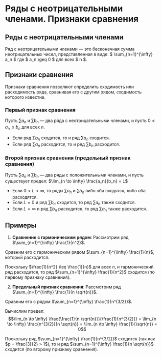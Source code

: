 # Ряды с неотрицательными членами. Признаки сравнения

## Ряды с неотрицательными членами

Ряд с неотрицательными членами — это бесконечная сумма неотрицательных чисел, представленная в виде:
$ \sum_{n=1}^{\infty} a_n $
где $ a_n \geq 0 $ для всех $ n $.

## Признаки сравнения

Признаки сравнения позволяют определить сходимость или расходимость ряда, сравнивая его с другим рядом, сходимость которого известна.

### Первый признак сравнения

Пусть $\sum a_n$ и $\sum b_n$ — два ряда с неотрицательными членами, и пусть $0 \leq a_n \leq b_n$ для всех $n$.

- Если ряд $\sum b_n$ сходится, то и ряд $\sum a_n$ сходится.
- Если ряд $\sum a_n$ расходится, то и ряд $\sum b_n$ расходится.

### Второй признак сравнения (предельный признак сравнения)

Пусть $\sum a_n$ и $\sum b_n$ — два ряды с положительными членами, и пусть существует предел:
$\lim_{n \to \infty} \frac{a_n}{b_n} = L$

- Если $0 < L < \infty$, то ряды $\sum a_n$ и $\sum b_n$ либо оба сходятся, либо оба расходятся.
- Если $L = 0$ и ряд $\sum b_n$ сходится, то ряд $\sum a_n$ также сходится.
- Если $L = \infty$ и ряд $\sum b_n$ расходится, то ряд $\sum a_n$ также расходится.

## Примеры

1. **Сравнение с гармоническим рядом**:
Рассмотрим ряд $\sum_{n=1}^{\infty} \frac{1}{n^2}$.

Сравним его с гармоническим рядом $\sum_{n=1}^{\infty} \frac{1}{n}$, который расходится.

Поскольку $\frac{1}{n^2} \leq \frac{1}{n}$ для всех $n$, и гармонический ряд расходится, то ряд $\sum_{n=1}^{\infty} \frac{1}{n^2}$ сходится (по первому признаку сравнения).

2. **Предельный признак сравнения**:
Рассмотрим ряд $\sum_{n=1}^{\infty} \frac{1}{n \sqrt{n}}$.

Сравним его с рядом $\sum_{n=1}^{\infty} \frac{1}{n^{3/2}}$.

Вычислим предел:
$$\lim_{n \to \infty} \frac{\frac{1}{n \sqrt{n}}}{\frac{1}{n^{3/2}}} = \lim_{n \to \infty} \frac{n^{3/2}}{n \sqrt{n}} = \lim_{n \to \infty} \frac{1}{\sqrt{n}} = 0$$

Поскольку ряд $\sum_{n=1}^{\infty} \frac{1}{n^{3/2}}$ сходится (так как $p = \frac{3}{2} > 1$), то и ряд $\sum_{n=1}^{\infty} \frac{1}{n \sqrt{n}}$ сходится (по второму признаку сравнения).
